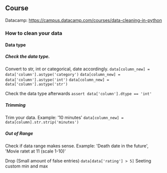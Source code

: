 ## Course
Datacamp: https://campus.datacamp.com/courses/data-cleaning-in-python

### How to clean your data
#### Data type
##### Check the data type. 
Convert to str, int or categorical, date accordingly.
`data[column_new] = data['column'].astype('category')`
`data[column_new] = data['column'].astype('int')`
`data[column_new] = data['column'].astype('str')`

Check the data type afterwards
`assert data['column'].dtype == 'int'`

##### Trimming
Trim your data. Example: '10 minutes'
`data[column_new] = data[column].str.strip('minutes')`

##### Out of Range 
Check if data range makes sense. Example: 'Death date in the future', 'Movie ratet at 11 (scale 1-10)'

Drop (Small amount of false entries)
`data[data['rating'] > 5]`
Seeting custom min and max